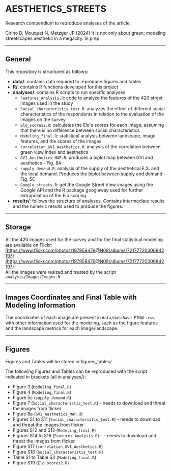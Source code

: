 # AESTHETICS_STREETS

Research compendium to reproduce analyses of the article:

Cirino D, Mouquet N, Metzger JP (2024) It is not only about green: modeling streetscapes aesthetic in a megacity. In prep.

---

## General
This repository is structured as follows:

- **data/**: contains data required to reproduce figures and tables
- **R/**: contains R functions developed for this project
- **analyses/**: contains R scripts to run specific analyses
  - `Features_Analysis.R`: code to analyze the features of the 420 street images used in the study
  - `Social_characteristis_test.R`: analyzes the effect of different social characteristics of the respondents in relation to the evaluation of the images on the survey
  - `Elo_scores2.R`: calculates the Elo's scores for each image, assuming that there is no difference between social characteristics
  - `Modeling_final.R`: statistical analysis between landscape, image features, and the scores of the images
  - `correlation_GVI_Aesthetics.R`: analysis of the correlation between green view index and aesthetics
  - `GVI_Aesthetics_MAP.R`: produces a biplot map between GVI and aesthetics - Fig. 8A
  - `supply_demand.R`: analysis of the supply of the aesthetical E.S. and the local demand. Produces the biplot between supply and demand - Fig. 5C
  - `Google_streets.R`: get the Google Street View images using the Google API and the R package googleway used for further extrapolation of the Elo scoring
- **results/**: follows the structure of analyses. Contains intermediate results and the numeric results used to produce the figures.

---

## Storage

All the 420 images used for the survey and for the final statistical modeling are available on Flickr: [https://www.flickr.com/photos/197958479@N08/albums/72177720306842197](https://www.flickr.com/photos/197958479@N08/albums/72177720306842197)  
All the images were resized and treated by the script `analysis/Images/Images.R`

---

## Images Coordinates and Final Table with Modeling Information

The coordinates of each image are present in `data/dataBase_FINAL.csv`, with other information used for the modeling, such as the figure features and the landscape metrics for each image/landscape.

---

## Figures
Figures and Tables will be stored in figures_tables/.

The following Figures and Tables can be reproduced with the script indicated in brackets (all in analyses/):
 - Figure 3 (`Modeling_final.R`)
 - Figure 4 (`Modeling_final.R`)
 - Figure 5c (`supply_demand.R`)
 - Figure 7 (`Social_characteristis_test.R`) -  needs to download and threat the images from flicker
 - Figure 8a (`GVI_Aesthetics_MAP.R`)
 - Figures S1 to S11 (`Social_characteristis_test.R`) - needs to download and threat the images from flicker
 - Figures S12 and S13 (`Modeling_final.R`)
 - Figures S14 to S16 (`Features_Analysis.R`) - - needs to download and threat the images from flicker
 - Figure S17 (`correlation_GVI_Aesthetics.R`)
 - Figure S18 (`Social_characteristis_test.R`)
 - Table S1 to Table S4 (`Modeling_final.R`)
 - Figure S19 (`Elo_scores2.R`)
